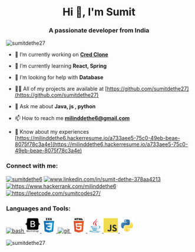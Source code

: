 <h1 align="center">Hi 👋, I'm Sumit</h1>
<h3 align="center">A passionate developer from India</h3>

<p align="left"> <img src="https://komarev.com/ghpvc/?username=sumitdethe27&label=Profile%20views&color=0e75b6&style=flat" alt="sumitdethe27" /> </p>

- 🔭 I’m currently working on  [**Cred Clone**](https://github.com/sumitdethe27/cred-clone)

- 🌱 I’m currently learning **React, Spring**

- 🤝 I’m looking for help with **Database**

- 👨‍💻 All of my projects are available at [https://github.com/sumitdethe27](https://github.com/sumitdethe27)

- 💬 Ask me about **Java, js , python**

- 📫 How to reach me **milinddethe6@gmail.com**

- 📄 Know about my experiences [https://milinddethe6.hackerresume.io/a733aee5-75c0-49eb-beae-8075f78c3a4e](https://milinddethe6.hackerresume.io/a733aee5-75c0-49eb-beae-8075f78c3a4e)

<h3 align="left">Connect with me:</h3>
<p align="left">
<a href="https://twitter.com/SumitDethe6" target="blank"><img align="center" src="https://raw.githubusercontent.com/rahuldkjain/github-profile-readme-generator/master/src/images/icons/Social/twitter.svg" alt="sumitdethe6" height="30" width="40" /></a>
<a href="https://www.linkedin.com/in/sumit-dethe-378aa4213/" target="blank"><img align="center" src="https://raw.githubusercontent.com/rahuldkjain/github-profile-readme-generator/master/src/images/icons/Social/linked-in-alt.svg" alt="www.linkedin.com/in/sumit-dethe-378aa4213" height="30" width="40" /></a>
<a href="https://www.hackerrank.com/milinddethe6" target="blank"><img align="center" src="https://raw.githubusercontent.com/rahuldkjain/github-profile-readme-generator/master/src/images/icons/Social/hackerrank.svg" alt="https://www.hackerrank.com/milinddethe6" height="30" width="40" /></a>
<a href="https://leetcode.com/Sumitcodes27/" target="blank"><img align="center" src="https://raw.githubusercontent.com/rahuldkjain/github-profile-readme-generator/master/src/images/icons/Social/leet-code.svg" alt="https://leetcode.com/sumitcodes27/" height="30" width="40" /></a>
</p>

<h3 align="left">Languages and Tools:</h3>
<p align="left"> <a href="https://www.gnu.org/software/bash/" target="_blank" rel="noreferrer"> <img src="https://www.vectorlogo.zone/logos/gnu_bash/gnu_bash-icon.svg" alt="bash" width="40" height="40"/> </a> <a href="https://getbootstrap.com" target="_blank" rel="noreferrer"> <img src="https://raw.githubusercontent.com/devicons/devicon/master/icons/bootstrap/bootstrap-plain-wordmark.svg" alt="bootstrap" width="40" height="40"/> </a> <a href="https://www.w3schools.com/css/" target="_blank" rel="noreferrer"> <img src="https://raw.githubusercontent.com/devicons/devicon/master/icons/css3/css3-original-wordmark.svg" alt="css3" width="40" height="40"/> </a> <a href="https://git-scm.com/" target="_blank" rel="noreferrer"> <img src="https://www.vectorlogo.zone/logos/git-scm/git-scm-icon.svg" alt="git" width="40" height="40"/> </a> <a href="https://www.w3.org/html/" target="_blank" rel="noreferrer"> <img src="https://raw.githubusercontent.com/devicons/devicon/master/icons/html5/html5-original-wordmark.svg" alt="html5" width="40" height="40"/> </a> <a href="https://www.java.com" target="_blank" rel="noreferrer"> <img src="https://raw.githubusercontent.com/devicons/devicon/master/icons/java/java-original.svg" alt="java" width="40" height="40"/> </a> <a href="https://developer.mozilla.org/en-US/docs/Web/JavaScript" target="_blank" rel="noreferrer"> <img src="https://raw.githubusercontent.com/devicons/devicon/master/icons/javascript/javascript-original.svg" alt="javascript" width="40" height="40"/> </a> <a href="https://www.python.org" target="_blank" rel="noreferrer"> <img src="https://raw.githubusercontent.com/devicons/devicon/master/icons/python/python-original.svg" alt="python" width="40" height="40"/> </a> </p>

<p><img align="center" src="https://github-readme-streak-stats.herokuapp.com/?user=sumitdethe27&" alt="sumitdethe27" /></p>
